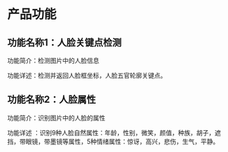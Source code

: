 # 产品功能

## 功能名称1：人脸关键点检测

功能简介：检测图片中的人脸信息

功能详述：检测并返回人脸框坐标，人脸五官轮廓关键点。

## 功能名称2：人脸属性

功能简介：识别图片中的人脸的属性

功能详述 ：识别9种人脸自然属性：年龄，性别，微笑，颜值，种族，胡子，遮挡，带眼镜，带墨镜等属性，5种情绪属性：惊讶，高兴，悲伤，生气，平静。